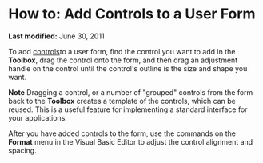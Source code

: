 
# How to: Add Controls to a User Form

 **Last modified:** June 30, 2011

To add  [controls](a85149e1-459e-f83b-3171-467a7e29ca28.md)to a user form, find the control you want to add in the  **Toolbox**, drag the control onto the form, and then drag an adjustment handle on the control until the control's outline is the size and shape you want.

 **Note**  Dragging a control, or a number of "grouped" controls from the form back to the  **Toolbox** creates a template of the controls, which can be reused. This is a useful feature for implementing a standard interface for your applications.

After you have added controls to the form, use the commands on the  **Format** menu in the Visual Basic Editor to adjust the control alignment and spacing.
